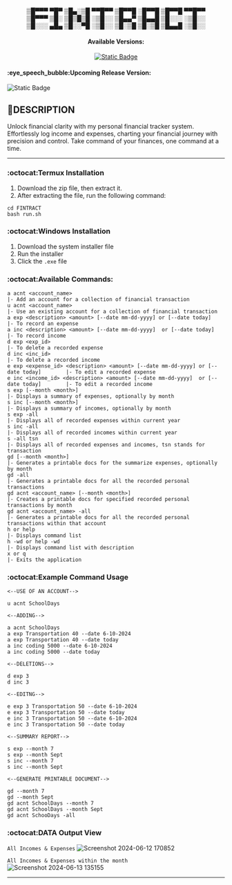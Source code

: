 <div align="center">
▒█▀▀▀ ▀█▀ ▒█▄░▒█ ▀▀█▀▀ ▒█▀▀█ ░█▀▀█ ▒█▀▀█ ▀▀█▀▀ <br>
▒█▀▀▀ ▒█░ ▒█▒█▒█ ░▒█░░ ▒█▄▄▀ ▒█▄▄█ ▒█░░░ ░▒█░░ <br>
▒█░░░ ▄█▄ ▒█░░▀█ ░▒█░░ ▒█░▒█ ▒█░▒█ ▒█▄▄█ ░▒█░░<br>
<h4>Available Versions:</h4>
  
[![Static Badge](https://img.shields.io/badge/Windows-%20Console-blue)](https://github.com/MR-JLTC/FINTRACT/releases/download/v1.0/Setup_Fintractv1.0.exe)
</div>

<h4>:eye_speech_bubble:Upcoming Release Version:</h4>

![Static Badge](https://img.shields.io/badge/Android-%20MobileApp-green?style=flat&logo=android&logoColor=white)

## 🔎DESCRIPTION
Unlock financial clarity with my personal financial tracker system. Effortlessly log income and expenses, charting your financial journey with precision and control. Take command of your finances, one command at a time.

-----
### :octocat:Termux Installation
1. Download the zip file, then extract it.
2. After extracting the file, run the following command:
```
cd FINTRACT
bash run.sh
```

### :octocat:Windows Installation
1. Download the system installer file
2. Run the installer
3. Click the `.exe` file

### :octocat:Available Commands:
```
a acnt <account_name>                                                                  |- Add an account for a collection of financial transaction
u acnt <account_name>                                                                  |- Use an existing account for a collection of financial transaction
a exp <description> <amount> [--date mm-dd-yyyy] or [--date today]                     |- To record an expense 
a inc <description> <amount> [--date mm-dd-yyyy]  or [--date today]                    |- To record income
d exp <exp_id>                                                                         |- To delete a recorded expense
d inc <inc_id>                                                                         |- To delete a recorded income
e exp <expense_id> <description> <amount> [--date mm-dd-yyyy] or [--date today]        |- To edit a recorded expense
e inc <income_id> <description> <amount> [--date mm-dd-yyyy]  or [--date today]        |- To edit a recorded income                                                                    
s exp [--month <month>]                                                                |- Displays a summary of expenses, optionally by month
s inc [--month <month>]                                                                |- Displays a summary of incomes, optionally by month      
s exp -all                                                                             |- Displays all of recorded expenses within current year
s inc -all                                                                             |- Displays all of recorded incomes within current year
s -all tsn                                                                             |- Displays all of recorded expenses and incomes, tsn stands for transaction
gd [--month <month>]                                                                   |- Generates a printable docs for the summarize expenses, optionally by month 
gd -all                                                                                |- Generates a printable docs for all the recorded personal transactions
gd acnt <account_name> [--month <month>]                                               |- Creates a printable docs for specified recorded personal transactions by month
gd acnt <account_name> -all                                                            |- Generates a printable docs for all the recorded personal transactions within that account 
h or help                                                                              |- Displays command list
h -wd or help -wd                                                                      |- Displays command list with description
x or q                                                                                 |- Exits the application
```

### :octocat:Example Command Usage
`<--USE OF AN ACCOUNT-->`
```
u acnt SchoolDays
```

`<--ADDING-->`
```
a acnt SchoolDays
a exp Transportation 40 --date 6-10-2024
a exp Transportation 40 --date today
a inc coding 5000 --date 6-10-2024
a inc coding 5000 --date today
```

`<--DELETIONS-->`
```
d exp 3
d inc 3
```

`<--EDITNG-->`
```
e exp 3 Transportation 50 --date 6-10-2024
e exp 3 Transportation 50 --date today
e inc 3 Transportation 50 --date 6-10-2024
e inc 3 Transportation 50 --date today
```

`<--SUMMARY REPORT-->`
```
s exp --month 7
s exp --month Sept
s inc --month 7
s inc --month Sept
```

`<--GENERATE PRINTABLE DOCUMENT-->`
```
gd --month 7
gd --month Sept
gd acnt SchoolDays --month 7
gd acnt SchoolDays --month Sept
gd acnt SchooDays -all
```

### :octocat:DATA Output View
`All Incomes & Expenses`
![Screenshot 2024-06-12 170852](https://github.com/MR-JLTC/FINTRACT/assets/168248719/5bf87c01-6305-494b-8267-158959faa49e)

`All Incomes & Expenses within the month`
![Screenshot 2024-06-13 135155](https://github.com/MR-JLTC/FINTRACT/assets/168248719/157f1f91-fee4-4f73-b4a4-67f40f7bee30)

-----
